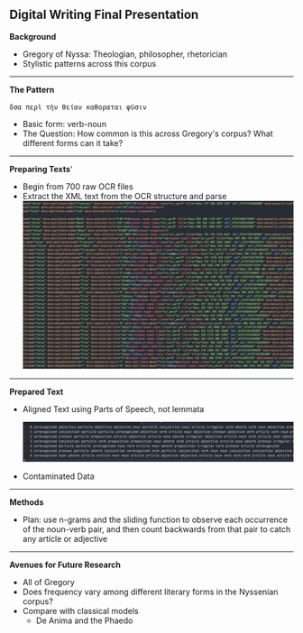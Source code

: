 Digital Writing Final Presentation
---
**Background**

- Gregory of Nyssa: Theologian, philosopher, rhetorician
- Stylistic patterns across this corpus

---
**The Pattern**

	ὅσα περὶ τὴν θείαν καθοραται φύσιν
	
- Basic form: verb-noun
- The Question: How common is this across Gregory's corpus?  What different forms can it take?

---
**Preparing Texts**'

- Begin from 700 raw OCR files
- Extract the XML text from the OCR structure and parse
	![A](https://github.com/cshanley18/Digital-RW-Coursework/blob/master/DigitalRWPresentation/rawOCRImage.png.png)

---
**Prepared Text**
- Aligned Text using Parts of Speech, not lemmata

	![B](https://github.com/cshanley18/Digital-RW-Coursework/blob/master/DigitalRWPresentation/alignedPoS100.png.png)
- Contaminated Data
	 

---
**Methods**

- Plan: use n-grams and the sliding function to observe each occurrence of the noun-verb pair, and then count backwards from that pair to catch any article or adjective

---
**Avenues for Future Research**
- All of Gregory
- Does frequency vary among different literary forms in the Nyssenian corpus?
- Compare  with classical models 
	- De Anima and the Phaedo
